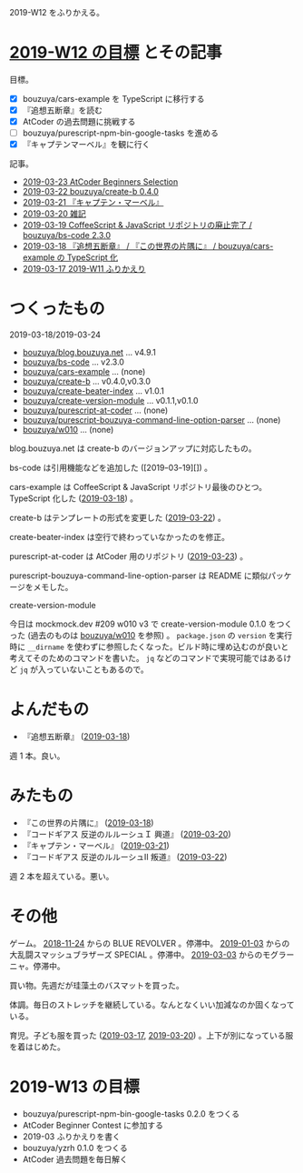 2019-W12 をふりかえる。

# [2019-W12 の目標][2019-03-17] とその記事

目標。

- [x] bouzuya/cars-example を TypeScript に移行する
- [x] 『追想五断章』を読む
- [x] AtCoder の過去問題に挑戦する
- [ ] bouzuya/purescript-npm-bin-google-tasks を進める
- [x] 『キャプテンマーベル』を観に行く

記事。

- [2019-03-23 AtCoder Beginners Selection][2019-03-23]
- [2019-03-22 bouzuya/create-b 0.4.0][2019-03-22]
- [2019-03-21 『キャプテン・マーベル』][2019-03-21]
- [2019-03-20 雑記][2019-03-20]
- [2019-03-19 CoffeeScript & JavaScript リポジトリの廃止完了 / bouzuya/bs-code 2.3.0][2019-03-19]
- [2019-03-18 『追想五断章』 / 『この世界の片隅に』 / bouzuya/cars-example の TypeScript 化][2019-03-18]
- [2019-03-17 2019-W11 ふりかえり][2019-03-17]

# つくったもの

2019-03-18/2019-03-24

- [bouzuya/blog.bouzuya.net][] ... v4.9.1
- [bouzuya/bs-code][] ... v2.3.0
- [bouzuya/cars-example][] ... (none)
- [bouzuya/create-b][] ... v0.4.0,v0.3.0
- [bouzuya/create-beater-index][] ... v1.0.1
- [bouzuya/create-version-module][] ... v0.1.1,v0.1.0
- [bouzuya/purescript-at-coder][] ... (none)
- [bouzuya/purescript-bouzuya-command-line-option-parser][] ... (none)
- [bouzuya/w010][] ... (none)

blog.bouzuya.net は create-b のバージョンアップに対応したもの。

bs-code は引用機能などを追加した ([2019ｰ03ｰ19][]) 。

cars-example は CoffeeScript & JavaScript リポジトリ最後のひとつ。 TypeScript 化した ([2019-03-18][]) 。

create-b はテンプレートの形式を変更した ([2019-03-22][]) 。

create-beater-index は空行で終わっていなかったのを修正。

purescript-at-coder は AtCoder 用のリポジトリ ([2019-03-23][]) 。

purescript-bouzuya-command-line-option-parser は README に類似パッケージをメモした。

create-version-module

今日は mockmock.dev #209 w010 v3 で create-version-module 0.1.0 をつくった (過去のものは [bouzuya/w010][] を参照) 。 `package.json` の `version` を実行時に `__dirname` を使わずに参照したくなった。ビルド時に埋め込むのが良いと考えてそのためのコマンドを書いた。 `jq` などのコマンドで実現可能ではあるけど `jq` が入っていないこともあるので。

# よんだもの

- 『追想五断章』 ([2019-03-18][])

週 1 本。良い。

# みたもの

- 『この世界の片隅に』 ([2019-03-18][])
- 『コードギアス 反逆のルルーシュＩ 興道』 ([2019-03-20][])
- 『キャプテン・マーベル』 ([2019-03-21][])
- 『コードギアス 反逆のルルーシュII 叛道』 ([2019-03-22][])

週 2 本を超えている。悪い。

# その他

ゲーム。 [2018-11-24][] からの BLUE REVOLVER 。停滞中。 [2019-01-03][] からの大乱闘スマッシュブラザーズ SPECIAL 。停滞中。 [2019-03-03][] からのモグラーニャ。停滞中。

買い物。先週だが珪藻土のバスマットを買った。

体調。毎日のストレッチを継続している。なんとなくいい加減なのか固くなっている。

育児。子ども服を買った ([2019-03-17][], [2019-03-20][]) 。上下が別になっている服を着はじめた。

# 2019-W13 の目標

- bouzuya/purescript-npm-bin-google-tasks 0.2.0 をつくる
- AtCoder Beginner Contest に参加する
- 2019-03 ふりかえりを書く
- bouzuya/yzrh 0.1.0 をつくる
- AtCoder 過去問題を毎日解く

[2018-11-24]: https://blog.bouzuya.net/2018/11/24/
[2019-01-03]: https://blog.bouzuya.net/2019/01/03/
[2019-03-03]: https://blog.bouzuya.net/2019/03/03/
[2019-03-17]: https://blog.bouzuya.net/2019/03/17/
[2019-03-18]: https://blog.bouzuya.net/2019/03/18/
[2019-03-19]: https://blog.bouzuya.net/2019/03/19/
[2019-03-20]: https://blog.bouzuya.net/2019/03/20/
[2019-03-21]: https://blog.bouzuya.net/2019/03/21/
[2019-03-22]: https://blog.bouzuya.net/2019/03/22/
[2019-03-23]: https://blog.bouzuya.net/2019/03/23/
[bouzuya/blog.bouzuya.net]: https://github.com/bouzuya/blog.bouzuya.net
[bouzuya/bs-code]: https://github.com/bouzuya/bs-code
[bouzuya/cars-example]: https://github.com/bouzuya/cars-example
[bouzuya/create-b]: https://github.com/bouzuya/create-b
[bouzuya/create-beater-index]: https://github.com/bouzuya/create-beater-index
[bouzuya/create-version-module]: https://github.com/bouzuya/create-version-module
[bouzuya/purescript-at-coder]: https://github.com/bouzuya/purescript-at-coder
[bouzuya/purescript-bouzuya-command-line-option-parser]: https://github.com/bouzuya/purescript-bouzuya-command-line-option-parser
[bouzuya/w010]: https://github.com/bouzuya/w010
